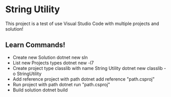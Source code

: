 # String Utility

This project is a test of use Visual Studio Code with multiple projects and solution!

## Learn Commands!

- Create new Solution
        dotnet new sln
- List new Projects types
        dotnet new -l7
- Create project type classlib with name String Utility
        dotnet new classlib -o StringUtility
- Add reference project with path
        dotnet add reference "path.csproj"
- Run project with path
        dotnet run "path.csproj"
- Build solution
        dotnet build
